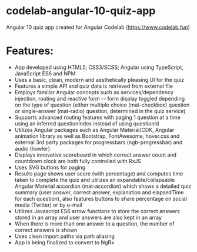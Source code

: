 # codelab-angular-10-quiz-app
Angular 10 quiz app created for Angular Codelab (https://www.codelab.fun)

# Features:
- App developed using HTML5; CSS3/SCSS; Angular using TypeScript, JavaScript ES6 and NPM
- Uses a basic, clean, modern and aesthetically pleasing UI for the quiz
- Features a simple API and quiz data is retrieved from external file
- Employs familiar Angular concepts such as services/dependency injection, routing and reactive form -- form display toggled depending on the type of question (either multiple choice (mat-checkbox) question or single-answer (mat-radio) question, determined in the quiz service)
- Supports advanced routing features with paging 1 question at a time using an inferred questionIndex instead of using questionId
- Utilizes Angular packages such as Angular Material/CDK, Angular animation library as well as Bootstrap, FontAwesome, hover.css and external 3rd party packages for progressbars (ngb-progressbar) and audio (howler)
- Displays innovative scoreboard in which correct answer count and countdown clock are both fully controlled with RxJS
- Uses SVG buttons for paging
- Results page shows user score (with percentage) and computes time taken to complete the quiz and utilizes an expandable/collapsable Angular Material accordion (mat-accordion) which shows a detailed quiz summary (user answer, correct answer, explanation and elapsedTime for each question), also features buttons to share percentage on social media (Twitter) or by e-mail
- Utilizes Javascript ES6 arrow functions to store the correct answers stored in an array and user answers are also kept in an array
- When there is more than one answer to a question, the number of correct answers is shown
- Uses clean import paths via path aliasing
- App is being finalized to convert to NgRx
